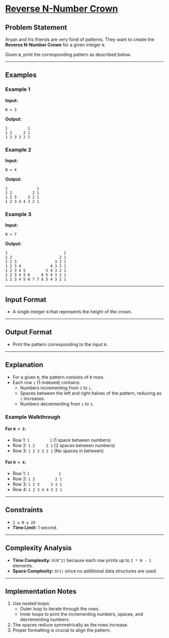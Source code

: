 # [Reverse N-Number Crown](https://chatgpt.com/c/676e7e62-58f8-8004-9377-e2ab51ba655e)

## Problem Statement

Aryan and his friends are very fond of patterns. They want to create the **Reverse N-Number Crown** for a given integer `N`.

Given `N`, print the corresponding pattern as described below.

---

## Examples

### Example 1
**Input:**
```
N = 3
```
**Output:**
```
1         1
1 2     2 1
1 2 3 3 2 1
```

### Example 2
**Input:**
```
N = 4
```
**Output:**
```
1             1
1 2         2 1
1 2 3     3 2 1
1 2 3 4 4 3 2 1
```

### Example 3
**Input:**
```
N = 7
```
**Output:**
```
1                         1
1 2                     2 1
1 2 3                 3 2 1
1 2 3 4             4 3 2 1
1 2 3 4 5         5 4 3 2 1
1 2 3 4 5 6     6 5 4 3 2 1
1 2 3 4 5 6 7 7 6 5 4 3 2 1
```

---

## Input Format
- A single integer `N` that represents the height of the crown.

---

## Output Format
- Print the pattern corresponding to the input `N`.

---

## Explanation
- For a given `N`, the pattern consists of `N` rows.
- Each row `i` (1-indexed) contains:
  - Numbers incrementing from `1` to `i`.
  - Spaces between the left and right halves of the pattern, reducing as `i` increases.
  - Numbers decrementing from `i` to `1`.

### Example Walkthrough
#### For `N = 3`:
- Row 1: `1         1` (1 space between numbers)
- Row 2: `1 2     2 1` (2 spaces between numbers)
- Row 3: `1 2 3 3 2 1` (No spaces in between)

#### For `N = 4`:
- Row 1: `1             1`
- Row 2: `1 2         2 1`
- Row 3: `1 2 3     3 2 1`
- Row 4: `1 2 3 4 4 3 2 1`

---

## Constraints
- `1 ≤ N ≤ 20`
- **Time Limit:** 1 second.

---

## Complexity Analysis
- **Time Complexity:** `O(N^2)` because each row prints up to `2 * N - 1` elements.
- **Space Complexity:** `O(1)` since no additional data structures are used.

---

## Implementation Notes
1. Use nested loops:
   - Outer loop to iterate through the rows.
   - Inner loops to print the incrementing numbers, spaces, and decrementing numbers.
2. The spaces reduce symmetrically as the rows increase.
3. Proper formatting is crucial to align the pattern.

